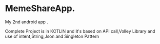 # MemeShareApp.

My 2nd android app .

Complete Project is in KOTLIN and it's based on API call,Volley Library and use of intent,String,Json and Singleton Pattern
